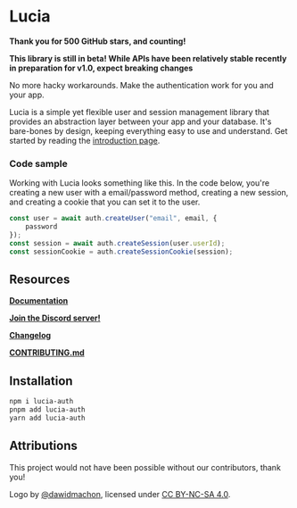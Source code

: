 # Lucia

**Thank you for 500 GitHub stars, and counting!**

**This library is still in beta! While APIs have been relatively stable recently in preparation for v1.0, expect breaking changes**

No more hacky workarounds. Make the authentication work for you and your app.

Lucia is a simple yet flexible user and session management library that provides an
abstraction layer between your app and your database. It's bare-bones by design, keeping
everything easy to use and understand. Get started by reading the [introduction page](https://lucia-auth.vercel.app/learn/start-here/introduction).

### Code sample

Working with Lucia looks something like this. In the code below, you're creating a new user with a email/password method, creating a new session, and creating a cookie that you can set it to the user.

```ts
const user = await auth.createUser("email", email, {
	password
});
const session = await auth.createSession(user.userId);
const sessionCookie = auth.createSessionCookie(session);
```

## Resources

**[Documentation](https://lucia-auth.vercel.app)**

**[Join the Discord server!](https://discord.gg/PwrK3kpVR3)**

**[Changelog](https://github.com/pilcrowOnPaper/lucia-auth/blob/main/packages/lucia-auth/CHANGELOG.md)**

**[CONTRIBUTING.md](https://github.com/pilcrowOnPaper/lucia-auth/blob/main/CONTRIBUTING.md)**

## Installation

```bash
npm i lucia-auth
pnpm add lucia-auth
yarn add lucia-auth
```

## Attributions

This project would not have been possible without our contributors, thank you! 

Logo by [@dawidmachon](https://github.com/dawidmachon), licensed under [CC BY-NC-SA 4.0](https://creativecommons.org/licenses/by-nc-sa/4.0/).


